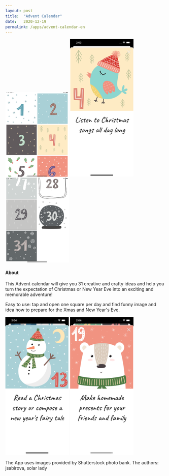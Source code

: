```yaml
---
layout: post
title:  "Advent Calendar"
date:   2020-12-19
permalink: /apps/advent-calendar-en
---
```

<img src="/assets/images/advent/1.png" width="200"/>
<img src="/assets/images/advent/6.png" width="200"/>
<img src="/assets/images/advent/5.png" width="200"/>

#### About

This Advent calendar will give you 31 creative and crafty ideas and help you turn the expectation of Christmas or New Year Eve into an exciting and memorable adventure!

Easy to use: tap and open one square per day and find funny image and idea how to prepare for the Xmas and New Year's Eve.


<img src="/assets/images/advent/7.png" width="200"/>
<img src="/assets/images/advent/8.png" width="200"/>

The App uses images provided by Shutterstock photo bank. The authors: jsabirova, solar lady 


